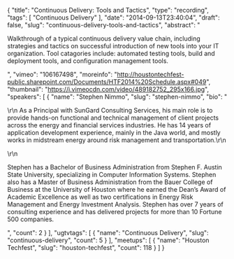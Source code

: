 {
  "title": "Continuous Delivery: Tools and Tactics",
  "type": "recording",
  "tags": [
    "Continuous Delivery"
  ],
  "date": "2014-09-13T23:40:04",
  "draft": false,
  "slug": "continuous-delivery-tools-and-tactics",
  "abstract": "<p>Walkthrough of a typical continuous delivery value chain, including strategies and tactics on successful introduction of new tools into your IT organization. Tool catagories include: automated testing tools, build and deployment tools, and configuration management tools.</p>",
  "vimeo": "106167498",
  "moreinfo": "http://houstontechfest-public.sharepoint.com/Documents/HTF2014%20Schedule.aspx#049",
  "thumbnail": "https://i.vimeocdn.com/video/489182752_295x166.jpg",
  "speakers": [
    {
      "name": "Stephen Nimmo",
      "slug": "stephen-nimmo",
      "bio": "<p>\r\n    As a Principal with SunGard Consulting Services, his main role is to provide hands-on functional and technical management of client projects across the energy and financial services industries. He has 14 years of application development experience, mainly in the Java world, and mostly works in midstream energy around risk management and transportation.\r\n</p>\r\n<p>Stephen has a Bachelor of Business Administration from Stephen F. Austin State University, specializing in Computer Information Systems. Stephen also has a Master of Business Administration from the Bauer College of Business at the University of Houston where he earned the Dean’s Award of Academic Excellence as well as two certifications in Energy Risk Management and Energy Investment Analysis. Stephen has over 7 years of consulting experience and has delivered projects for more than 10 Fortune 500 companies.</p>",
      "count": 2
    }
  ],
  "ugtvtags": [
    {
      "name": "Continuous Delivery",
      "slug": "continuous-delivery",
      "count": 5
    }
  ],
  "meetups": [
    {
      "name": "Houston Techfest",
      "slug": "houston-techfest",
      "count": 118
    }
  ]
}
